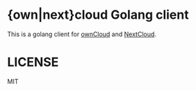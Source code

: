 # {own|next}cloud Golang client

This is a golang client for [ownCloud](https://owncloud.com) and
[NextCloud](https://nextcloud.com).

# LICENSE

MIT
